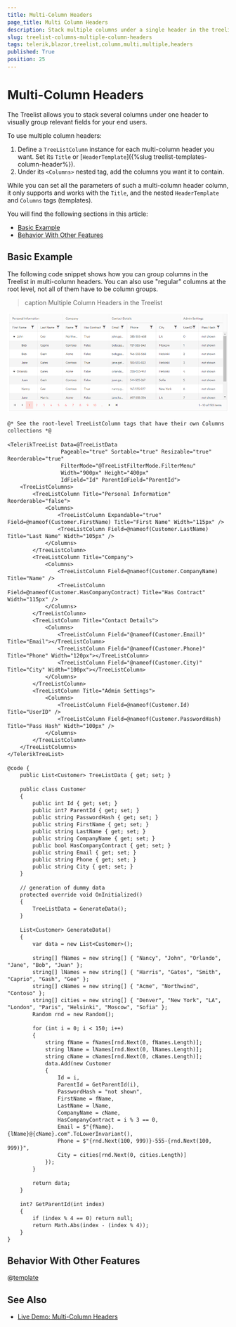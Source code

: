 ```yaml
---
title: Multi-Column Headers
page_title: Multi Column Headers
description: Stack multiple columns under a single header in the treelist for Blazor.
slug: treelist-columns-multiple-column-headers
tags: telerik,blazor,treelist,column,multi,multiple,headers
published: True
position: 25
---
```


# Multi-Column Headers

The Treelist allows you to stack several columns under one header to visually group relevant fields for your end users.

To use multiple column headers:

1. Define a `TreeListColumn` instance for each multi-column header you want. Set its `Title` or [`HeaderTemplate`]({%slug treelist-templates-column-header%}).
1. Under its `<Columns>` nested tag, add the columns you want it to contain.

While you can set all the parameters of such a multi-column header column, it only supports and works with the `Title`, and the nested `HeaderTemplate` and `Columns` tags (templates).

You will find the following sections in this article:

* [Basic Example](#basic-example)
* [Behavior With Other Features](#behavior-with-other-features)

## Basic Example

The following code snippet shows how you can group columns in the Treelist in multi-column headers. You can also use "regular" columns at the root level, not all of them have to be column groups.

>caption Multiple Column Headers in the Treelist

![multi-column headers example](images/multi-column-headers-overview.png)

````CSHTML
@* See the root-level TreeListColumn tags that have their own Columns collections *@

<TelerikTreeList Data=@TreeListData
                 Pageable="true" Sortable="true" Resizable="true" Reorderable="true"
                 FilterMode="@TreeListFilterMode.FilterMenu"
                 Width="900px" Height="400px"
                 IdField="Id" ParentIdField="ParentId">
    <TreeListColumns>
        <TreeListColumn Title="Personal Information" Reorderable="false">
            <Columns>
                <TreeListColumn Expandable="true" Field=@nameof(Customer.FirstName) Title="First Name" Width="115px" />
                <TreeListColumn Field=@nameof(Customer.LastName) Title="Last Name" Width="105px" />
            </Columns>
        </TreeListColumn>
        <TreeListColumn Title="Company">
            <Columns>
                <TreeListColumn Field=@nameof(Customer.CompanyName) Title="Name" />
                <TreeListColumn Field=@nameof(Customer.HasCompanyContract) Title="Has Contract" Width="115px" />
            </Columns>
        </TreeListColumn>
        <TreeListColumn Title="Contact Details">
            <Columns>
                <TreeListColumn Field="@nameof(Customer.Email)" Title="Email"></TreeListColumn>
                <TreeListColumn Field="@nameof(Customer.Phone)" Title="Phone" Width="120px"></TreeListColumn>
                <TreeListColumn Field="@nameof(Customer.City)" Title="City" Width="100px"></TreeListColumn>
            </Columns>
        </TreeListColumn>
        <TreeListColumn Title="Admin Settings">
            <Columns>
                <TreeListColumn Field=@nameof(Customer.Id) Title="UserID" />
                <TreeListColumn Field=@nameof(Customer.PasswordHash) Title="Pass Hash" Width="100px" />
            </Columns>
        </TreeListColumn>
    </TreeListColumns>
</TelerikTreeList>

@code {
    public List<Customer> TreeListData { get; set; }

    public class Customer
    {
        public int Id { get; set; }
        public int? ParentId { get; set; }
        public string PasswordHash { get; set; }
        public string FirstName { get; set; }
        public string LastName { get; set; }
        public string CompanyName { get; set; }
        public bool HasCompanyContract { get; set; }
        public string Email { get; set; }
        public string Phone { get; set; }
        public string City { get; set; }
    }

    // generation of dummy data
    protected override void OnInitialized()
    {
        TreeListData = GenerateData();
    }

    List<Customer> GenerateData()
    {
        var data = new List<Customer>();

        string[] fNames = new string[] { "Nancy", "John", "Orlando", "Jane", "Bob", "Juan" };
        string[] lNames = new string[] { "Harris", "Gates", "Smith", "Caprio", "Gash", "Gee" };
        string[] cNames = new string[] { "Acme", "Northwind", "Contoso" };
        string[] cities = new string[] { "Denver", "New York", "LA", "London", "Paris", "Helsinki", "Moscow", "Sofia" };
        Random rnd = new Random();

        for (int i = 0; i < 150; i++)
        {
            string fName = fNames[rnd.Next(0, fNames.Length)];
            string lName = lNames[rnd.Next(0, lNames.Length)];
            string cName = cNames[rnd.Next(0, cNames.Length)];
            data.Add(new Customer
            {
                Id = i,
                ParentId = GetParentId(i),
                PasswordHash = "not shown",
                FirstName = fName,
                LastName = lName,
                CompanyName = cName,
                HasCompanyContract = i % 3 == 0,
                Email = $"{fName}.{lName}@{cName}.com".ToLowerInvariant(),
                Phone = $"{rnd.Next(100, 999)}-555-{rnd.Next(100, 999)}",
                City = cities[rnd.Next(0, cities.Length)]
            });
        }

        return data;
    }

    int? GetParentId(int index)
    {
        if (index % 4 == 0) return null;
        return Math.Abs(index - (index % 4));
    }
}
````





## Behavior With Other Features

@[template](/_contentTemplates/grid/common-link.md#multi-column-headers-feature-integration)




## See Also

  * [Live Demo: Multi-Column Headers](https://demos.telerik.com/blazor-ui/treelist/multicolumn-headers)
